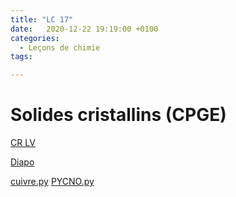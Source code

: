 ```yaml
---
title: "LC 17"
date:   2020-12-22 19:19:00 +0100
categories:
  - Leçons de chimie
tags:

---
```

# Solides cristallins (CPGE)

[CR LV](/assets/pdf/LC17.pdf)

<object class="pdf fitvidsignore" data="/assets/pdf/LC17.pdf" type="application/pdf"></object>

<a href="/assets/pptx/LC17.pptx" download>Diapo</a>

<a href="/assets/python/cuivre.py" download>cuivre.py</a>
<a href="/assets/python/PYCNO.py" download>PYCNO.py</a>


